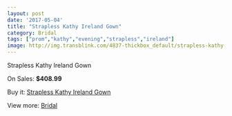 ```yaml
---
layout: post
date: '2017-05-04'
title: "Strapless Kathy Ireland Gown"
category: Bridal
tags: ["prom","kathy","evening","strapless","ireland"]
image: http://img.transblink.com/4837-thickbox_default/strapless-kathy-ireland-gown.jpg
---
```

Strapless Kathy Ireland Gown

On Sales: **$408.99**
<a href="https://www.transblink.com/en/bridal/1513-strapless-kathy-ireland-gown.html"><amp-img layout="responsive" width="600" height="600" src="//img.transblink.com/4837-thickbox_default/strapless-kathy-ireland-gown.jpg" alt="Strapless Kathy Ireland Gown 0" /></a>
<a href="https://www.transblink.com/en/bridal/1513-strapless-kathy-ireland-gown.html"><amp-img layout="responsive" width="600" height="600" src="//img.transblink.com/4838-thickbox_default/strapless-kathy-ireland-gown.jpg" alt="Strapless Kathy Ireland Gown 1" /></a>

Buy it: [Strapless Kathy Ireland Gown](https://www.transblink.com/en/bridal/1513-strapless-kathy-ireland-gown.html "Strapless Kathy Ireland Gown")

View more: [Bridal](https://www.transblink.com/en/3-bridal "Bridal")